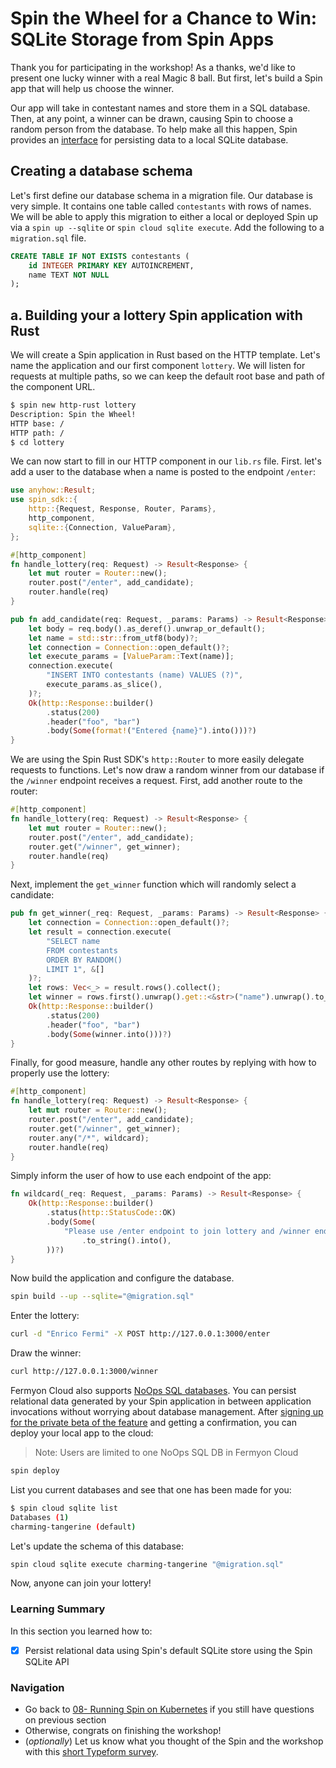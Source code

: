 # Spin the Wheel for a Chance to Win: SQLite Storage from Spin Apps

Thank you for participating in the workshop! As a thanks, we'd like to present one lucky winner with
a real Magic 8 ball. But first, let's build a Spin app that will help us choose the winner.

Our app will take in contestant names and store them in a SQL database. Then, at any point, a winner
can be drawn, causing Spin to choose a random person from the database. To help make all this
happen, Spin provides an [interface](https://developer.fermyon.com/spin/sqlite-api-guide) for
persisting data to a local SQLite database.

## Creating a database schema

Let's first define our database schema in a migration file. Our database is very simple. It contains
one table called `contestants` with rows of names. We will be able to apply this migration to either
a local or deployed Spin up via a `spin up --sqlite` or `spin cloud sqlite execute`. Add the
following to a `migration.sql` file.

```sql
CREATE TABLE IF NOT EXISTS contestants (
    id INTEGER PRIMARY KEY AUTOINCREMENT,
    name TEXT NOT NULL
);
```

## a. Building your a lottery Spin application with Rust

We will create a Spin application in Rust based on the HTTP template. Let's name the application and
our first component `lottery`. We will listen for requests at multiple paths, so we  can keep the
default root base and path of the component URL.

```bash
$ spin new http-rust lottery
Description: Spin the Wheel!
HTTP base: /
HTTP path: /
$ cd lottery
```

We can now start to fill in our HTTP component in our `lib.rs` file. First. let's add a user to the
database when a name is posted to the endpoint `/enter`:

```rs
use anyhow::Result;
use spin_sdk::{
    http::{Request, Response, Router, Params},
    http_component,
    sqlite::{Connection, ValueParam},
};

#[http_component]
fn handle_lottery(req: Request) -> Result<Response> {
    let mut router = Router::new();
    router.post("/enter", add_candidate);
    router.handle(req)
}

pub fn add_candidate(req: Request, _params: Params) -> Result<Response> {
    let body = req.body().as_deref().unwrap_or_default();
    let name = std::str::from_utf8(body)?;
    let connection = Connection::open_default()?;
    let execute_params = [ValueParam::Text(name)];
    connection.execute(
        "INSERT INTO contestants (name) VALUES (?)",
        execute_params.as_slice(),
    )?;
    Ok(http::Response::builder()
        .status(200)
        .header("foo", "bar")
        .body(Some(format!("Entered {name}").into()))?)
}
```

We are using the Spin Rust SDK's `http::Router` to more easily delegate requests to functions. Let's
now draw a random winner from our database if the `/winner` endpoint receives a request. First, add
another route to the router:

```rs
#[http_component]
fn handle_lottery(req: Request) -> Result<Response> {
    let mut router = Router::new();
    router.post("/enter", add_candidate);
    router.get("/winner", get_winner);
    router.handle(req)
}
```

Next, implement the `get_winner` function which will randomly select a candidate:

```rs
pub fn get_winner(_req: Request, _params: Params) -> Result<Response> {
    let connection = Connection::open_default()?;
    let result = connection.execute(
        "SELECT name
        FROM contestants
        ORDER BY RANDOM()
        LIMIT 1", &[]
    )?;
    let rows: Vec<_> = result.rows().collect();
    let winner = rows.first().unwrap().get::<&str>("name").unwrap().to_owned();
    Ok(http::Response::builder()
        .status(200)
        .header("foo", "bar")
        .body(Some(winner.into()))?)
}
```

Finally, for good measure, handle any other routes by replying with how to properly use the lottery:

```rs
#[http_component]
fn handle_lottery(req: Request) -> Result<Response> {
    let mut router = Router::new();
    router.post("/enter", add_candidate);
    router.get("/winner", get_winner);
    router.any("/*", wildcard);
    router.handle(req)
}
```

Simply inform the user of how to use each endpoint of the app:

```rs
fn wildcard(_req: Request, _params: Params) -> Result<Response> {
    Ok(http::Response::builder()
        .status(http::StatusCode::OK)
        .body(Some(
            "Please use /enter endpoint to join lottery and /winner endpoint to draw a winner"
                .to_string().into(),
        ))?)
}
```

Now build the application and configure the database.
```sh
spin build --up --sqlite="@migration.sql"
```

Enter the lottery:

```sh
curl -d "Enrico Fermi" -X POST http://127.0.0.1:3000/enter
```

Draw the winner:

```sh
curl http://127.0.0.1:3000/winner
```

Fermyon Cloud also supports [NoOps SQL databases](https://developer.fermyon.com/cloud/noops-sql-db).
You can persist relational data generated by your Spin application in between application
invocations without worrying about database management. After [signing up for the private beta of
the feature](https://developer.fermyon.com/cloud/noops-sql-db#accessing-private-beta) and getting a
confirmation, you can deploy your local app to the cloud:

> Note: Users are limited to one NoOps SQL DB in Fermyon Cloud

```sh
spin deploy
```

List you current databases and see that one has been made for you:

```sh
$ spin cloud sqlite list
Databases (1)
charming-tangerine (default)
```

Let's update the schema of this database:
```sh
spin cloud sqlite execute charming-tangerine "@migration.sql"
```

Now, anyone can join your lottery!

### Learning Summary

In this section you learned how to:

- [x] Persist relational data using Spin's default SQLite store using the Spin SQLite API

### Navigation

- Go back to [08- Running Spin on Kubernetes](08-kubernetes.md) if you still have questions on previous section
- Otherwise, congrats on finishing the workshop! 
- (_optionally_) Let us know what you thought of the Spin and the workshop with this [short Typeform survey](https://fibsu0jcu2g.typeform.com/to/RK08OLSy#hubspot_utk=xxxxx&hubspot_page_name=xxxxx&hubspot_page_url=xxxxx).